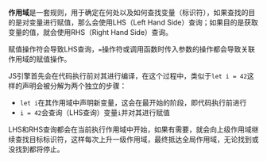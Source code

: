**作用域**是一套规则，用于确定在何处以及如何查找变量（标识符），如果查找的目的是对变量进行赋值，那么会使用LHS（Left Hand Side）查询；如果目的是获取变量的值，就会使用RHS（Right Hand Side）查询。

赋值操作符会导致LHS查询，`=`操作符或调用函数时传入参数的操作都会导致关联作用域的赋值操作。

JS引擎首先会在代码执行前对其进行编译，在这个过程中，类似于`let i = 42`这样的声明会被分解为两个独立的步骤：

- `let i`在其作用域中声明新变量，这会在最开始的阶段，即代码执行前进行
- `i = 42`会查询（LHS查询）变量`i`并对其进行赋值

LHS和RHS查询都会在当前执行作用域中开始，如果有需要，就会向上级作用域继续查找目标标识符，这样每次上升一级作用域，最终抵达全局作用域，无论找到或没找到都将停止。